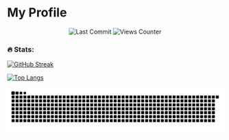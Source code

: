 # My Profile

<div id = "badges" align="center">
    <img src="https://img.shields.io/github/last-commit/Yekong995/Yekong995" alt="Last Commit">
    <img src="https://komarev.com/ghpvc/?username=Yekong995" alt="Views Counter">
</div>

### :fire: Stats:

[![GitHub Streak](http://github-readme-streak-stats.herokuapp.com?user=Yekong995&theme=dark&hide_border=true&date_format=n%2Fj%5B%2FY%5D&mode=weekly)](https://git.io/streak-stats)

[![Top Langs](https://github-readme-stats.vercel.app/api/top-langs/?username=Yekong995&layout=compact&theme=vision-friendly-dark)](https://github.com/anuraghazra/github-readme-stats)

<div>
    <img src="https://raw.githubusercontent.com/Yekong995/Yekong995/output/github-contribution-grid-snake-dark.svg"
</div>



